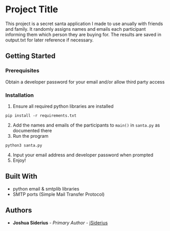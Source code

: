# Project Title

This project is a secret santa application I made to use anually with friends and family. It randomly assigns names and emails each participant informing them which person they are buying for. The results are saved in output.txt for later reference if necessary.


## Getting Started

### Prerequisites

Obtain a developer password for your email and/or allow third party access 

### Installation

1. Ensure all required python libraries are installed 
```
pip install -r requirements.txt
```
2. Add the names and emails of the participants to `main()` in `santa.py` as documented there 
3. Run the program 
```
python3 santa.py
```
4. Input your email address and developer password when prompted 
5. Enjoy!

## Built With
- python email & smtplib libraries
- SMTP ports (Simple Mail Transfer Protocol)

## Authors

* **Joshua Siderius** - *Primary Author* - [jSiderius](https://github.com/jSiderius)
